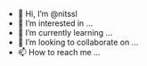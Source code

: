 - 👋 Hi, I’m @nitssl
- 👀 I’m interested in ...
- 🌱 I’m currently learning ...
- 💞️ I’m looking to collaborate on ...
- 📫 How to reach me ...

<!---
nitssl/nitssl is a ✨ special ✨ repository because its `README.md` (this file) appears on your GitHub profile.
You can click the Preview link to take a look at your changes.
--->
